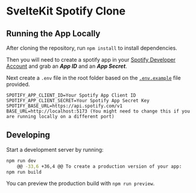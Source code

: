 # SvelteKit Spotify Clone

## Running the App Locally

After cloning the repository, run `npm install` to install dependencies.

Then you will need to create a spotify app in your [Spotify Developer Account](https://developer.spotify.com/dashboard/) and grab an ***App ID*** and an ***App Secret***.

Next create a `.env` file in the root folder based on the [`.env.example`](.env.example) file provided.

```env
SPOTIFY_APP_CLIENT_ID=Your Spotify App Client ID
SPOTIFY_APP_CLIENT_SECRET=Your Spotify App Secret Key
SPOTIFY_BASE_URL=https://api.spotify.com/v1
BASE_URL=http://localhost:5173 (You might need to change this if you are running locally on a different port)
```

## Developing

Start a development server by running:

```bash
npm run dev
	@@ -33,6 +36,4 @@ To create a production version of your app:
npm run build
```

You can preview the production build with `npm run preview`.
